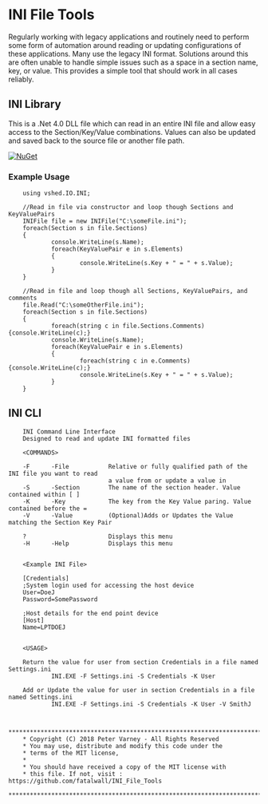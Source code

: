 # INI File Tools
Regularly working with legacy applications and routinely need to perform some form of automation around reading or updating configurations of these applications. Many use the legacy INI format. Solutions around this are often unable to handle simple issues such as a space in a section name, key, or value. This provides a simple tool that should work in all cases reliably.

## INI Library
This is a .Net 4.0 DLL file which can read in an entire INI file and allow easy access to the Section/Key/Value combinations. Values can also be updated and saved back to the source file or another file path.

[![NuGet](https://img.shields.io/nuget/v/vshed.IO.INI.svg)](https://www.nuget.org/packages/vshed.IO.INI)

### Example Usage
        using vshed.IO.INI;
   
        //Read in file via constructor and loop though Sections and KeyValuePairs
        INIFile file = new INIFile("C:\someFile.ini");
        foreach(Section s in file.Sections)
        { 
                console.WriteLine(s.Name);
                foreach(KeyValuePair e in s.Elements)
                {
                        console.WriteLine(s.Key + " = " + s.Value);
                }
        }

        //Read in file and loop though all Sections, KeyValuePairs, and comments
        file.Read("C:\someOtherFile.ini");        
        foreach(Section s in file.Sections)
        { 
                foreach(string c in file.Sections.Comments) {console.WriteLine(c);}
                console.WriteLine(s.Name);
                foreach(KeyValuePair e in s.Elements)
                {
                        foreach(string c in e.Comments) {console.WriteLine(c);}
                        console.WriteLine(s.Key + " = " + s.Value);
                }
        }

## INI CLI
        INI Command Line Interface
        Designed to read and update INI formatted files

        <COMMANDS>

        -F      -File           Relative or fully qualified path of the INI file you want to read
                                a value from or update a value in
        -S      -Section        The name of the section header. Value contained within [ ]
        -K      -Key            The key from the Key Value paring. Value contained before the =
        -V      -Value          (Optional)Adds or Updates the Value matching the Section Key Pair

        ?                       Displays this menu
        -H      -Help           Displays this menu


        <Example INI File>

        [Credentials]
        ;System login used for accessing the host device
        User=DoeJ
        Password=SomePassword
        
        ;Host details for the end point device
        [Host]
        Name=LPTDOEJ


        <USAGE>

        Return the value for user from section Credentials in a file named Settings.ini
                INI.EXE -F Settings.ini -S Credentials -K User

        Add or Update the value for user in section Credentials in a file named Settings.ini
                INI.EXE -F Settings.ini -S Credentials -K User -V SmithJ


        *************************************************************************
        * Copyright (C) 2018 Peter Varney - All Rights Reserved
        * You may use, distribute and modify this code under the
        * terms of the MIT license,
        *
        * You should have received a copy of the MIT license with
        * this file. If not, visit : https://github.com/fatalwall/INI_File_Tools
        *************************************************************************
